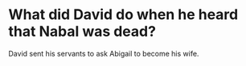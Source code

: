 # What did David do when he heard that Nabal was dead?

David sent his servants to ask Abigail to become his wife.
